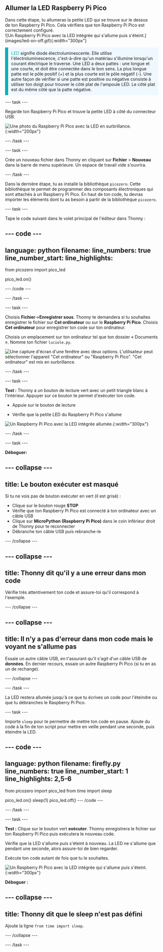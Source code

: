 ## Allumer la LED Raspberry Pi Pico

<div style="display: flex; flex-wrap: wrap">
<div style="flex-basis: 200px; flex-grow: 1; margin-right: 15px;">
Dans cette étape, tu allumeras la petite LED qui se trouve sur le dessus de ton Raspberry Pi Pico. Cela vérifiera que ton Raspberry Pi Pico est correctement configuré.
</div>
<div>
![Un Raspberry Pi Pico avec la LED intégrée qui s'allume puis s'éteint.](images/led-on-off.gif){:width="300px"}
</div>
</div>

<p style='border-left: solid; border-width:10px; border-color: #0faeb0; background-color: aliceblue; padding: 10px;'>
<span style="color: #0faeb0">LED</span> signifie diode électroluminescente. Elle utilise l'électroluminescence, c'est-à-dire qu'un matériau s'illumine lorsqu'un courant électrique le traverse. Une LED a deux pattes : une longue et une courte, et doit être connectée dans le bon sens. La plus longue patte est le pôle positif (+) et la plus courte est le pôle négatif (-). Une autre façon de vérifier si une patte est positive ou négative consiste à utiliser ton doigt pour trouver le côté plat de l'ampoule LED. Le côté plat est du même côté que la patte négative.
</p>

--- task ---

Regarde ton Raspberry Pi Pico et trouve la petite LED à côté du connecteur USB.

![Une photo du Raspberry Pi Pico avec la LED en surbrillance.](images/pico-led.jpg){:width="200px"}

--- /task ---

--- task ---

Crée un nouveau fichier dans Thonny en cliquant sur **Fichier** > **Nouveau** dans la barre de menu supérieure. Un espace de travail vide s'ouvrira.

--- /task ---

Dans la dernière étape, tu as installé la bibliothèque `picozero`. Cette bibliothèque te permet de programmer des composants électroniques qui sont attachés à un Raspberry Pi Pico. En haut de ton code, tu devras importer les éléments dont tu as besoin à partir de la bibliothèque `picozero`.

--- task ---

Tape le code suivant dans le volet principal de l'éditeur dans Thonny :

--- code ---
---
language: python filename: line_numbers: true line_number_start:
line_highlights:
---
from picozero import pico_led

pico_led.on()

--- /code ---

--- /task ---

--- task ---

Choisis **Fichier**->**Enregistrer sous**. Thonny te demandera si tu souhaites enregistrer le fichier sur **Cet ordinateur** ou sur le **Raspberry Pi Pico**. Choisis **Cet ordinateur** pour enregistrer ton code sur ton ordinateur.

Choisis un emplacement sur ton ordinateur tel que ton dossier « Documents ». Nomme ton fichier `luciole.py`.

![Une capture d'écran d'une fenêtre avec deux options. L'utilisateur peut sélectionner l'appareil "Cet ordinateur" ou "Raspberry Pi Pico". "Cet ordinateur" est mis en surbrillance.](images/save-on-computer.png)

--- /task ---

--- task ---

**Test :** Thonny a un bouton de lecture vert avec un petit triangle blanc à l'intérieur. Appuyer sur ce bouton te permet d'exécuter ton code.

+ Appuie sur le bouton de lecture

+ Vérifie que la petite LED du Raspberry Pi Pico s'allume

![Un Raspberry Pi Pico avec la LED intégrée allumée.](images/led-on.jpg){:width="300px"}

--- /task ---

--- task ---

**Déboguer:**

--- collapse ---
---
title: Le bouton exécuter est masqué
---

Si tu ne vois pas de bouton exécuter en vert (il est grisé) :
+ Clique sur le bouton rouge **STOP**
+ Vérifie que ton Raspberry Pi Pico est connecté à ton ordinateur avec un câble USB
+ Clique sur **MicroPython (Raspberry Pi Pico)** dans le coin inférieur droit de Thonny pour te reconnecter
+ Débranche ton câble USB puis rebranche-le

--- /collapse ---

--- collapse ---
---
title: Thonny dit qu'il y a une erreur dans mon code
---

Vérifie très attentivement ton code et assure-toi qu'il correspond à l'exemple.

--- /collapse ---

--- collapse ---
---
title: Il n'y a pas d'erreur dans mon code mais le voyant ne s'allume pas
---

Essaie un autre câble USB, en t'assurant qu'il s'agit d'un câble USB de **données**. En dernier recours, essaie un autre Raspberry Pi Pico (si tu en as un de rechange).

--- /collapse ---

--- /task ---

La LED restera allumée jusqu'à ce que tu écrives un code pour l'éteindre ou que tu débranches le Raspberry Pi Pico.

--- task ---

Importe `sleep` pour te permettre de mettre ton code en pause. Ajoute du code à la fin de ton script pour mettre en veille pendant une seconde, puis éteindre la LED.

--- code ---
---
language: python filename: firefly.py line_numbers: true line_number_start: 1
line_highlights: 2,5-6
---
from picozero import pico_led from time import sleep

pico_led.on() sleep(1) pico_led.off() --- /code ---

--- /task ---

--- task ---

**Test :** Clique sur le bouton vert **exécuter**. Thonny enregistrera le fichier sur ton Raspberry Pi Pico puis exécutera le nouveau code.

Vérifie que la LED s'allume puis s'éteint à nouveau. La LED ne s'allume que pendant une seconde, alors assure-toi de bien regarder.

Exécute ton code autant de fois que tu le souhaites.

![Un Raspberry Pi Pico avec la LED intégrée qui s'allume puis s'éteint.](images/led-on-off.gif){:width="300px"}

**Déboguer :**

--- collapse ---
---
title: Thonny dit que le sleep n'est pas défini
---

Ajoute la ligne `from time import sleep`.

--- /collapse ---

--- /task ---

